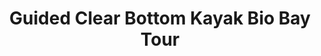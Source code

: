 ---
image: "https://cdn.filestackcontent.com/CMXqXkORZWws5d30QOlw/convert?cache=true&compress=true&quality=90&w=1000&fit=max"
title:   Guided Clear Bottom Kayak Bio Bay Tour
infose: 1.5 Hours • Ages 3+ • Island of Vieques!
link: "https://fareharbor.com/embeds/book/melayastours/items/118202/calendar/2025/10/?asn=fhdn&asn-ref=turisteandoenpuertorico&ref=turisteandoenpuertorico&marketplace=yes&flow=no&full-items=yes"
---